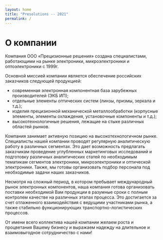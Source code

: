 ```yaml
---
layout: home
title: "Presolutions -- 2021"
permalink: /
---
```

# О компании

Компания ООО «Прецизионные решения» создана специалистами,
работающими на рынке электроники, микроэлектроники и оптоэлектроники с 1999г.

Основной миссией компании является обеспечение российских заказчиков следующей продукцией:
- современная электронная компонентная база зарубежных производителей (ЭКБ ИП);
- отдельные элементы оптических систем (линзы, призмы, зеркала и т.д.);
- изделия прецизионной механической металлообработки (корпусные элементы,
  элементы охлаждения, установочные компоненты и т.д.);
- высокотехнологичные решения, лежащие на стыке различных областей рынков.

Компания занимает активную позицию на высокотехнологичном рынке.
Специалисты нашей компании проводят регулярную аналитическую работу в различных
сегментах. Это дает возможность предлагать заказчикам проведение углубленных
маркетинговых исследований и подготовку различных аналитических статей
по необходимым тематикам сегментов электроники, микроэлектроники и оптической
электроники. Также, мы готовы организовать подбор персонала под необходимые
задачи наших заказчиков.

Несмотря на сложный период, в котором пребывает международный рынок электронных
компонентов, наша компания готова организовать поставки необходимой Вам продукции
в разумные сроки с полным контролем качестве на различных этапах процесса.
Это достигается за счет отлаженного взаимодействия с ведущими участниками рынка,
а также стабильно функционирующих транспортно-логистических процессов. 

От имени всего коллектива нашей компании желаем роста и процветания Вашему
бизнесу и выражаем надежду на длительное и взаимовыгодное сотрудничество с нами!
